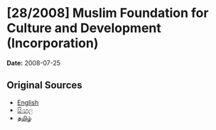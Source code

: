 # [28/2008] Muslim Foundation for Culture and Development (Incorporation)

**Date:** 2008-07-25

## Original Sources

- [English](https://documents.gov.lk/view/acts/2008/7/28-2008_E.pdf)
- [සිංහල](https://documents.gov.lk/view/acts/2008/7/28-2008_S.pdf)
- [தமிழ்](https://documents.gov.lk/view/acts/2008/7/28-2008_T.pdf)
